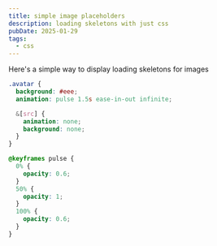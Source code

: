 ```yaml
---
title: simple image placeholders
description: loading skeletons with just css
pubDate: 2025-01-29
tags:
  - css
---
```


Here's a simple way to display loading skeletons for images

```css
.avatar {
  background: #eee;
  animation: pulse 1.5s ease-in-out infinite;

  &[src] {
    animation: none;
    background: none;
  }
}

@keyframes pulse {
  0% {
    opacity: 0.6;
  }
  50% {
    opacity: 1;
  }
  100% {
    opacity: 0.6;
  }
}
```
